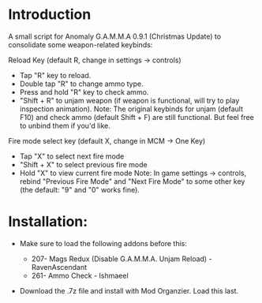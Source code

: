 # Introduction
A small script for Anomaly G.A.M.M.A 0.9.1 (Christmas Update) to consolidate some weapon-related keybinds:

Reload Key (default R, change in settings -> controls)
 - Tap "R" key to reload.
 - Double tap "R" to change ammo type.
 - Press and hold "R" key to check ammo.
 - "Shift + R" to unjam weapon (if weapon is functional, will try to play inspection animation).
Note: The original keybinds for unjam (default F10) and check ammo (default Shift + F) are still functional. But feel free to unbind them if you'd like.

Fire mode select key (default X, change in MCM -> One Key)
 - Tap "X" to select next fire mode
 - "Shift + X" to select previous fire mode
 - Hold "X" to view current fire mode
 Note: In game settings -> controls, rebind "Previous Fire Mode" and "Next Fire Mode" to some other key (the default: "9" and "0" works fine).


# Installation:

 - Make sure to load the following addons before this:
   - 207- Mags Redux (Disable G.A.M.M.A. Unjam Reload) - RavenAscendant
   - 261- Ammo Check - Ishmaeel

 - Download the .7z file and install with Mod Organzier. Load this last.
